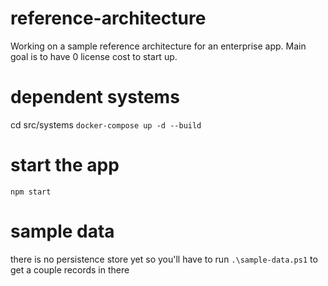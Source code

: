 # reference-architecture
Working on a sample reference architecture for an enterprise app. Main goal is to have 0 license cost to start up.

# dependent systems
cd src/systems
`docker-compose up -d --build`

# start the app
`npm start`

# sample data
there is no persistence store yet so you'll have to
run `.\sample-data.ps1` to get a couple records in there
